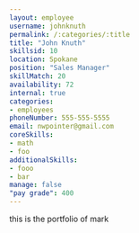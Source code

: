 ```yaml
--- 
layout: employee 
username: johnknuth
permalink: /:categories/:title 
title: "John Knuth" 
skillsid: 10 
location: Spokane
position: "Sales Manager"
skillMatch: 20
availability: 72
internal: true
categories: 
- employees
phoneNumber: 555-555-5555 
email: nwpointer@gmail.com
coreSkills:
- math 
- foo
additionalSkills:
- fooo
- bar
manage: false
"pay grade": 400
---
```


this is the portfolio of mark